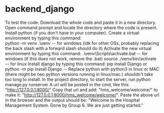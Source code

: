# backend_django
To test the code. Download the whole code and paste it in a new directory.
Open command prompt and locate the directory where the code is present.
Install python (if you don't have in your computer).
Create a virtual environment by typing this command:  
          python -m venv .\venv          -- for windows (idk for other OSs, probably replacing the back slash with a forward slash should do it)
Activate the new virtual environment by typing this command:
          .\venv\Scripts\activate.bat        -- for windows (if this does not work, remove the .bat)
          source ./venv/bin/activate            -- for linux
Install django by typing this command:
          pip install Django 
          or
          python -m pip install Django          -- Replace python with python3 in linux or MAC (there might be two python versions running in linux/mac.)
          shouldn't take too long to install.
In the project directory, to start the server, run
          python manage.py runserver
          A url will be posted in the cmd, like this: "http://127.0.0.1:8000/"
          Copy that url and add: "hms_welcome/welcome/" to make it: "http://127.0.0.1:8000/hms_welcome/welcome/".
          Paste the above url in the browser and the output should be: "Welcome to the Hospital Management System. Done by Group 6. We are just getting started."
